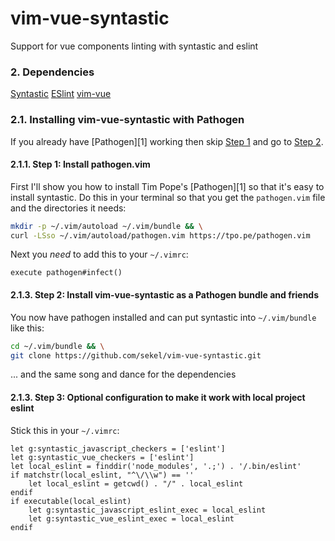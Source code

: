 # vim-vue-syntastic

Support for vue components linting with syntastic and eslint

### 2\. Dependencies

[Syntastic](https://github.com/scrooloose/syntastic)
[ESlint](http://eslint.org/)
[vim-vue](https://github.com/posva/vim-vue)

### 2.1\. Installing vim-vue-syntastic with Pathogen

If you already have [Pathogen][1] working then skip [Step 1](#step1) and go to
[Step 2](#step2).

<a name="step1"></a>

#### 2.1.1\. Step 1: Install pathogen.vim

First I'll show you how to install Tim Pope's [Pathogen][1] so that it's easy to
install syntastic.  Do this in your terminal so that you get the `pathogen.vim`
file and the directories it needs:
```sh
mkdir -p ~/.vim/autoload ~/.vim/bundle && \
curl -LSso ~/.vim/autoload/pathogen.vim https://tpo.pe/pathogen.vim
```
Next you *need* to add this to your `~/.vimrc`:
```vim
execute pathogen#infect()
```
<a name="step2"></a>

#### 2.1.3\. Step 2: Install vim-vue-syntastic as a Pathogen bundle and friends

You now have pathogen installed and can put syntastic into `~/.vim/bundle` like
this:

```sh
cd ~/.vim/bundle && \
git clone https://github.com/sekel/vim-vue-syntastic.git
```
... and the same song and dance for the dependencies

#### 2.1.3\. Step 3: Optional configuration to make it work with local project eslint

Stick this in your `~/.vimrc`:

```vim
let g:syntastic_javascript_checkers = ['eslint']
let g:syntastic_vue_checkers = ['eslint']
let local_eslint = finddir('node_modules', '.;') . '/.bin/eslint'
if matchstr(local_eslint, "^\/\\w") == ''
    let local_eslint = getcwd() . "/" . local_eslint
endif
if executable(local_eslint)
    let g:syntastic_javascript_eslint_exec = local_eslint
    let g:syntastic_vue_eslint_exec = local_eslint
endif
```
